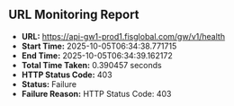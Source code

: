 ## URL Monitoring Report

- **URL:** https://api-gw1-prod1.fisglobal.com/gw/v1/health
- **Start Time:** 2025-10-05T06:34:38.771715
- **End Time:** 2025-10-05T06:34:39.162172
- **Total Time Taken:** 0.390457 seconds
- **HTTP Status Code:** 403
- **Status:** Failure
- **Failure Reason:** HTTP Status Code: 403
